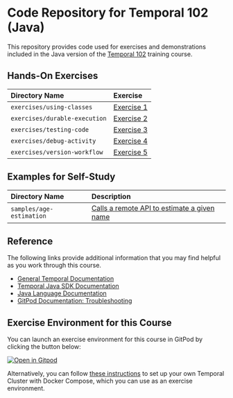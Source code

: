 # Code Repository for Temporal 102 (Java)
This repository provides code used for exercises and demonstrations
included in the Java version of the 
[Temporal 102](https://learn.temporal.io/courses/temporal_102) 
training course.


## Hands-On Exercises

Directory Name                     | Exercise
:--------------------------------- | :-------------------------------------------------------
`exercises/using-classes`          | [Exercise 1](exercises/using-classes/README.md)
`exercises/durable-execution`      | [Exercise 2](exercises/durable-execution/README.md)
`exercises/testing-code`           | [Exercise 3](exercises/testing-code/README.md)
`exercises/debug-activity`         | [Exercise 4](exercises/debug-activity/README.md)
`exercises/version-workflow`       | [Exercise 5](exercises/version-workflow/README.md)


## Examples for Self-Study
Directory Name                         | Description
:------------------------------------- | :----------------------------------------------------------------------------------
`samples/age-estimation`               | [Calls a remote API to estimate a given name](samples/age-estimation)


## Reference
The following links provide additional information that you may find helpful as you work through this course.
* [General Temporal Documentation](https://docs.temporal.io/)
* [Temporal Java SDK Documentation](https://www.javadoc.io/doc/io.temporal/temporal-sdk/latest/index.html)
* [Java Language Documentation](https://docs.oracle.com/en/java/)
* [GitPod Documentation: Troubleshooting](https://www.gitpod.io/docs/troubleshooting)


## Exercise Environment for this Course
You can launch an exercise environment for this course in GitPod by 
clicking the button below:

[![Open in Gitpod](https://gitpod.io/button/open-in-gitpod.svg)](https://gitpod.io/#https://github.com/temporalio/edu-102-java-code)

Alternatively, you can follow 
[these instructions](https://learn.temporal.io/getting_started/java/dev_environment/) to 
set up your own Temporal Cluster with Docker Compose, which you can use as an 
exercise environment.
